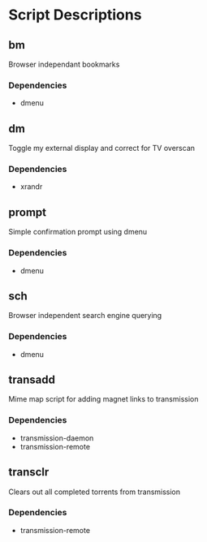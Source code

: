 # Script Descriptions

## bm

Browser independant bookmarks

### Dependencies

+ dmenu

## dm

Toggle my external display and correct for TV overscan

### Dependencies

+ xrandr

## prompt

Simple confirmation prompt using dmenu

### Dependencies

+ dmenu

## sch

Browser independent search engine querying

### Dependencies

+ dmenu

## transadd

Mime map script for adding magnet links to transmission

### Dependencies

+ transmission-daemon
+ transmission-remote

## transclr

Clears out all completed torrents from transmission

### Dependencies

+ transmission-remote
